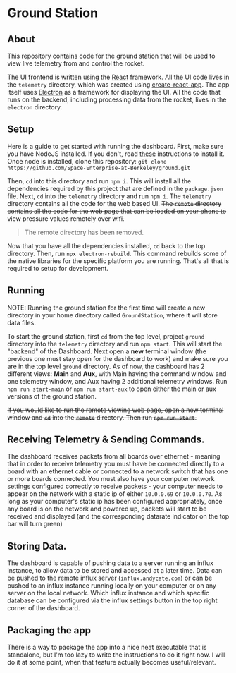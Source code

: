 # Ground Station
## About
This repository contains code for the ground station that
will be used to view live telemetry from and control the
rocket.

The UI frontend is written using the [React](https://reactjs.org/)
framework. All the UI code lives in the `telemetry` directory,
which was created using [create-react-app](https://create-react-app.dev/).
The app itself uses [Electron](https://www.electronjs.org/) as a
framework for displaying the UI. All the code that runs on the
backend, including processing data from the rocket, lives in the
`electron` directory.

## Setup
Here is a guide to get started with running the dashboard.
First, make sure you have NodeJS installed. If you don't,
read [these](https://nodejs.org/en/download/) instructions
to install it. Once node is installed, clone this repository:
`git clone https://github.com/Space-Enterprise-at-Berkeley/ground.git`

Then, `cd` into this directory and run `npm i`. This will install all the
dependencies required by this project that are defined in
the `package.json` file. Next, `cd` into the `telemetry` directory
and run `npm i`. The `telemetry` directory contains all the code for the web based UI. 
~~The `remote` directory contains all the code for the web page
that can be loaded on your phone to view pressure values
remotely over wifi.~~

> The remote directory has been removed.

Now that you have all the dependencies installed, `cd` back
to the top directory. Then, run `npx electron-rebuild`. This
command rebuilds some of the native libraries for the specific
platform you are running. That's all that is required to setup
for development.

## Running
NOTE: Running the ground station for the first time will create
a new directory in your home directory called `GroundStation`,
where it will store data files.

To start the ground station, first `cd` from the top level, project `ground` directory into the `telemetry` directory
and run `npm start`. This will start the "backend" of the Dashboard. Next open a **new** terminal window (the previous one must stay open for the dashboard to work) and make sure you are in the top level `ground` directory. As of now, the dashboard has 2 different views: **Main** and **Aux**, with Main having the command window and one telemetry window, and Aux having 2 additional telemetry windows. Run `npm run start-main` or `npm run start-aux` to open either the main or aux versions of the ground station. 

~~If you would like to run the remote viewing web page, open a new
terminal window and `cd` into the `remote` directory. Then run
`npm run start`.~~

## Receiving Telemetry & Sending Commands. 
The dashboard receives packets from all boards over ethernet - meaning that in order to receive telemetry you must have be connected directly to a board with an ethernet cable or connected to a network switch that has one or more boards connected. 
You must also have your computer network settings configured correctly to receive packets - your computer needs to appear on the network with a static ip of either `10.0.0.69` or `10.0.0.70`. As long as your computer's static ip has been configured appropriately, once any board is on the network and powered up, packets will start to be received and displayed (and the corresponding datarate indicator on the top bar will turn green)

## Storing Data. 
The dashboard is capable of pushing data to a server running an influx instance, to allow data to be stored and accessed at a later time. Data can be pushed to the remote influx server (`influx.andycate.com`) or can be pushed to an influx instance running locally on your computer or on any server on the local network. Which influx instance and which specific database can be configured via the influx settings button in the top right corner of the dashboard. 


## Packaging the app
There is a way to package the app into a nice neat executable that
is standalone, but I'm too lazy to write the instructions to do it
right now. I will do it at some point, when that feature actually
becomes useful/relevant.
